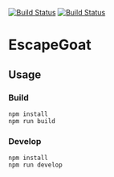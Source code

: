 [![Build Status](https://travis-ci.org/makky3939/EscapeGoat.svg?branch=master)](https://travis-ci.org/makky3939/EscapeGoat) [![Build Status](https://david-dm.org/makky3939/EscapeGoat.svg)](https://travis-ci.org/makky3939/EscapeGoat)

# EscapeGoat
## Usage

### Build

```
npm install
npm run build
```

### Develop

```
npm install
npm run develop
```
